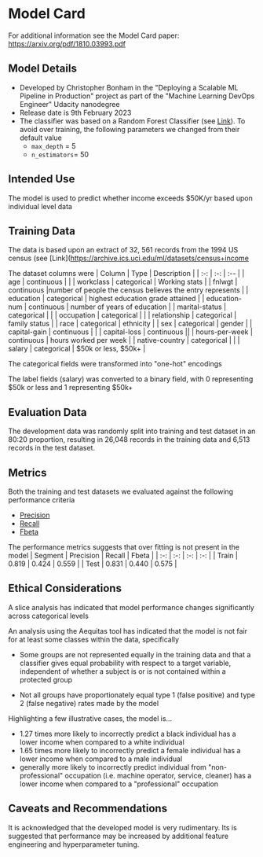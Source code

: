 # Model Card
For additional information see the Model Card paper: https://arxiv.org/pdf/1810.03993.pdf



## Model Details
* Developed by Christopher Bonham in the "Deploying a Scalable ML Pipeline in Production" project as part of the "Machine Learning DevOps Engineer" Udacity nanodegree
* Release date is 9th February 2023
* The classifier was based on a Random Forest Classifier (see [Link](https://scikit-learn.org/stable/modules/generated/sklearn.ensemble.RandomForestClassifier.html)). To avoid over training, the following parameters we changed from their default value
  *  `max_depth` = 5
  * `n_estimators`=  50



## Intended Use
The model is used to predict whether income exceeds $50K/yr based upon individual level data




## Training Data
The data is based upon an extract of 32, 561 records from the 1994 US census (see [Link](https://archive.ics.uci.edu/ml/datasets/census+income

The dataset columns were
| Column | Type | Description |
| :-: | :-: | :-- |
| age | continuous | |
| workclass | categorical | Working stats |
| fnlwgt | continuous |number of people the census believes the entry represents |
| education | categorical | highest education grade attained |
| education-num | continuous | number of years of education |
| marital-status | categorical | |
| occupation | categorical | |
| relationship | categorical | family status |
| race | categorical | ethnicity |
| sex | categorical | gender |
| capital-gain | continuous | |
| capital-loss | continuous ||
| hours-per-week | continuous | hours worked per week |
| native-country | categorical | |
| salary | categorical | $50k or less, $50k+ |

The categorical fields were transformed into  "one-hot" encodings  

The label fields (salary) was converted to a binary field, with 0 representing $50k or less and 1 representing  $50k+



## Evaluation Data

The development data was randomly split into training and test dataset in an 80:20 proportion, resulting in 26,048 records in the training data and 6,513 records in the test dataset.

 

## Metrics
Both the training and test datasets we evaluated against the following performance criteria
* [Precision](https://en.wikipedia.org/wiki/Precision_and_recall#Precision)
* [Recall](https://en.wikipedia.org/wiki/Precision_and_recall#Recall)
* [Fbeta](https://en.wikipedia.org/wiki/F-score)

The performance metrics suggests that over fitting is not present in the model
| Segment | Precision | Recall | Fbeta |
| :-: | :-: | :-: | :-: |
| Train | 0.819 | 0.424 | 0.559 |
| Test | 0.831 | 0.440 | 0.575 |



## Ethical Considerations
A slice analysis has indicated that  model performance changes significantly across categorical levels

An analysis using the Aequitas tool has indicated that the model is not fair for at least some classes within the data, specifically

* Some groups are not represented equally in the training data and that a classifier gives equal probability with respect to a target variable, independent of whether a subject is or is not contained within a protected group

* Not all groups have proportionately equal type 1 (false positive) and type 2 (false negative) rates made by the model


Highlighting a few illustrative cases, the model is...
* 1.27 times more likely to incorrectly predict a black individual has a lower income when compared to a white individual
* 1.65 times more likely to incorrectly predict a female individual has a lower income when compared to a male individual
* generally more likely to incorrectly predict individual from "non-professional" occupation (i.e. machine operator, service, cleaner) has a lower income when compared to a "professional" occupation



## Caveats and Recommendations
It is acknowledged that the developed model is very rudimentary. Its is suggested that performance may be increased by additional feature engineering and hyperparameter tuning.